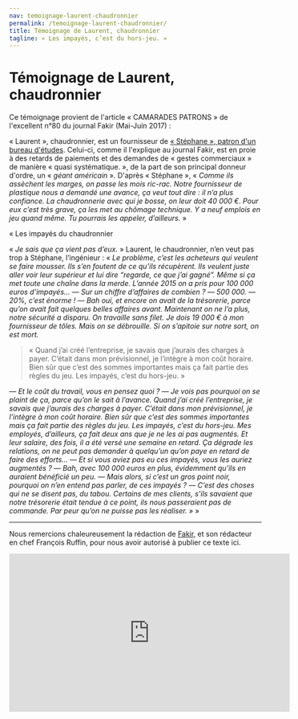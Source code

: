 ```yaml
---
nav: temoignage-laurent-chaudronnier
permalink: /temoignage-laurent-chaudronnier/
title: Témoignage de Laurent, chaudronnier
tagline: « Les impayés, c’est du hors-jeu. »
---
```


# Témoignage de Laurent, chaudronnier

Ce témoignage provient de l'article « CAMARADES PATRONS » de l'excellent n°80 du journal Fakir (Mai-Juin 2017) :

« Laurent », chaudronnier, est un fournisseur de [ « Stéphane »,  patron d'un bureau d'études](https://patrons.insoumis.info/temoignage-stephane-ingenieur). Celui-ci, comme il l'explique au journal Fakir, est en proie à des retards de paiements et des demandes de « gestes commerciaux » de manière « quasi systématique. », de la part de son principal donneur d'ordre, un « _géant américain_ ». D'après « Stéphane », « _Comme ils assèchent les marges, on passe les mois ric-rac. Notre fournisseur de plastique nous a demandé une avance, ça veut tout dire : il n’a plus confiance. La chaudronnerie avec qui je bosse, on leur doit 40 000 €. Pour eux c’est très grave, ça les met au chômage technique. Y a neuf emplois en jeu quand même. Tu pourrais les appeler, d’ailleurs._ »


« Les impayés du chaudronnier

 « _Je sais que ça vient pas d’eux._ » Laurent, le chaudronnier, n’en veut pas trop à Stéphane, l’ingénieur : « _Le problème, c’est les acheteurs qui veulent se faire mousser. Ils s’en foutent de ce qu’ils récupèrent. Ils veulent juste aller voir leur supérieur et lui dire “regarde, ce que j’ai gagné”. Même si ça met toute une chaîne dans la merde. L’année 2015 on a pris pour 100 000 euros d’impayés..._
— _Sur un chiffre d’affaires de combien ?_
— _500 000._
— _20%, c’est énorme !_
— _Bah oui, et encore on avait de la trésorerie, parce qu’on avait fait quelques belles affaires avant. Maintenant on ne l’a plus, notre sécurité a disparu. On travaille sans filet. Je dois 19 000 € à mon fournisseur de tôles. Mais on se débrouille. Si on s’apitoie sur notre sort, on est mort._

> « Quand j’ai créé l’entreprise, je savais que j’aurais des charges à payer. C’était dans mon prévisionnel, je l’intègre à mon coût horaire. Bien sûr que c’est des sommes importantes mais ça fait partie des règles du jeu. Les impayés, c’est du hors-jeu. »

— _Et le coût du travail, vous en pensez quoi ?_
— _Je vois pas pourquoi on se plaint de ça, parce qu’on le sait à l’avance. Quand j’ai créé l’entreprise, je savais que j’aurais des charges à payer. C’était dans mon prévisionnel, je l’intègre à mon coût horaire. Bien sûr que c’est des sommes importantes mais ça fait partie des règles du jeu. Les impayés, c’est du hors-jeu.
Mes employés, d’ailleurs, ça fait deux ans que je ne les ai pas augmentés. Et leur salaire, des fois, il a été versé une semaine en retard. Ça dégrade les relations, on ne peut pas demander à quelqu’un qu’on paye en retard de faire des efforts…_
— _Et si vous aviez pas eu ces impayés, vous les auriez augmentés ?_
— _Bah, avec 100 000 euros en plus, évidemment qu’ils en auraient bénéficié un peu._
— _Mais alors, si c’est un gros point noir, pourquoi on n’en entend pas parler, de ces impayés ?_
— _C’est des choses qui ne se disent pas, du tabou. Certains de mes clients, s’ils savaient que notre trésorerie était tendue à ce point, ils nous passeraient pas de commande. Par peur qu’on ne puisse pas les réaliser. »_ »

***

Nous remercions chaleureusement la rédaction de [Fakir](https://www.fakirpresse.info/+-80-en-kiosque-308-+), et son rédacteur en chef François Ruffin, pour nous avoir autorisé à publier ce texte ici.


<iframe width="560" height="315" src="https://www.youtube.com/embed/TDsX0UlzQTA?ecver=1" frameborder="0" allowfullscreen></iframe>
